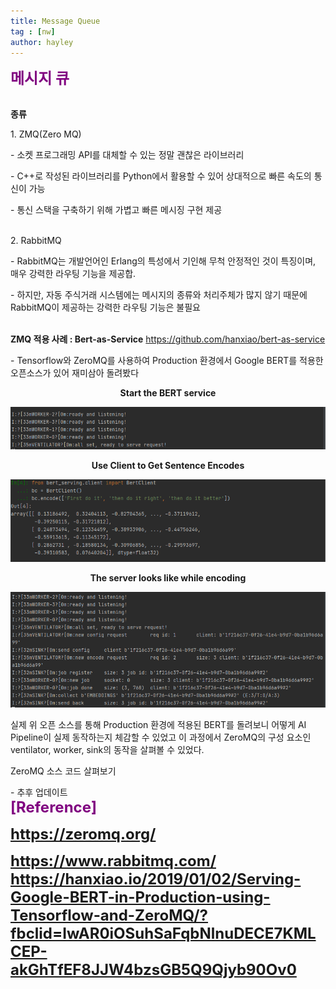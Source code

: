 ```yaml
---
title: Message Queue
tag : [nw]
author: hayley
---
```


<font size="5" color="purple"><b>메시지 큐</b></font>

<br><b>종류</b>
<p>1. ZMQ(Zero MQ)
<p>- 소켓 프로그래밍 API를 대체할 수 있는 정말 괜찮은 라이브러리
<p>- C++로 작성된 라이브러리를 Python에서 활용할 수 있어 상대적으로 빠른 속도의 통신이 가능
<p>- 통신 스택을 구축하기 위해 가볍고 빠른 메시징 구현 제공  
<br>
<br>  
<p>2. RabbitMQ 
<p>- RabbitMQ는 개발언어인 Erlang의 특성에서 기인해 무척 안정적인 것이 특징이며, 매우 강력한 라우팅 기능을 제공합. 
<p>- 하지만, 자동 주식거래 시스템에는 메시지의 종류와 처리주체가 많지 않기 때문에 RabbitMQ이 제공하는 강력한 라우팅 기능은 불필요  
<br>
<br>
<p><b>ZMQ 적용 사례 : Bert-as-Service</b> <a href="https://github.com/hanxiao/bert-as-service">https://github.com/hanxiao/bert-as-service</a>
<p>- Tensorflow와 ZeroMQ를 사용하여 Production 환경에서 Google BERT를 적용한 오픈소스가 있어 재미삼아 돌려봤다    
<br>
<p style="text-align:center"><b>Start the BERT service</b></style>  
<p><img src="https://github.com/hayleyshim/hayleyshim.github.io/blob/master/assets/images/projects/baas_server.PNG?raw=true">
<br>
<p style="text-align:center"><b>Use Client to Get Sentence Encodes</b></style>  
<p><img src="https://github.com/hayleyshim/hayleyshim.github.io/blob/master/assets/images/projects/baas_client.PNG?raw=true">  
<br>
<p style="text-align:center"><b>The server looks like while encoding</b></style> 
<p><img src="https://github.com/hayleyshim/hayleyshim.github.io/blob/master/assets/images/projects/baas_server2.PNG?raw=true">  
<br>
<p>실제 위 오픈 소스를 통해 Production 환경에 적용된 BERT를 돌려보니 어떻게 AI Pipeline이 실제 동작하는지 체감할 수 있었고 이 과정에서 ZeroMQ의 구성 요소인 ventilator, worker, sink의 동작을 살펴볼 수 있었다. 
<br>
<p>ZeroMQ 소스 코드 살펴보기
<p>- 추후 업데이트  
<br> <font size="5" color="purple"><b>[Reference]
<p><a href="https://zeromq.org/">https://zeromq.org/
<p><a href="https://www.rabbitmq.com/">https://www.rabbitmq.com/
<a href="https://hanxiao.io/2019/01/02/Serving-Google-BERT-in-Production-using-Tensorflow-and-ZeroMQ/?fbclid=IwAR0iOSuhSaFqbNlnuDECE7KMLCEP-akGhTfEF8JJW4bzsGB5Q9Qjyb90Ov0">https://hanxiao.io/2019/01/02/Serving-Google-BERT-in-Production-using-Tensorflow-and-ZeroMQ/?fbclid=IwAR0iOSuhSaFqbNlnuDECE7KMLCEP-akGhTfEF8JJW4bzsGB5Q9Qjyb90Ov0</a>  
 


  
